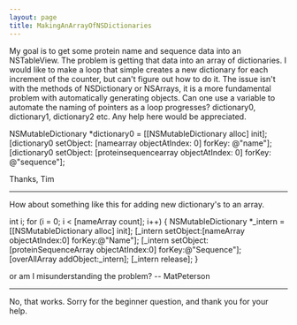 ```yaml
---
layout: page
title: MakingAnArrayOfNSDictionaries
---
```



My goal is to get some protein name and sequence data into an NSTableView. The problem is getting that data into an array of dictionaries.
I would like to make a loop that simple creates a new dictionary for each increment of the counter, but can't figure out how to do it.
The issue isn't with the methods of NSDictionary or NSArrays, it is a more fundamental problem with automatically generating objects.
Can one use a variable to automate the naming of pointers as a loop progresses? dictionary0, dictionary1, dictionary2 etc.  Any help here would be appreciated. 

    
NSMutableDictionary *dictionary0 = [[NSMutableDictionary alloc] init];
[dictionary0 setObject: [namearray objectAtIndex: 0] forKey: @"name"];
[dictionary0 setObject: [proteinsequencearray objectAtIndex: 0] forKey: @"sequence"];

Thanks,
Tim



----

How about something like this for adding new dictionary's to an array.

    
int i; for (i = 0; i < [nameArray count]; i++)
{
     NSMutableDictionary *_intern = [[NSMutableDictionary alloc] init];
     [_intern setObject:[nameArray objectAtIndex:0] forKey:@"Name"];
     [_intern setObject:[proteinSequenceArray objectAtIndex:0] forKey:@"Sequence"];
     [overAllArray addObject:_intern];
     [_intern release];
}


or am I misunderstanding the problem? -- MatPeterson

----

No, that works. Sorry for the beginner question, and thank you for your help.

